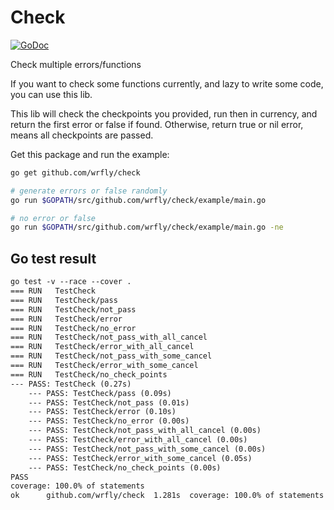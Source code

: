 # Check

[![GoDoc](https://godoc.org/github.com/wrfly/check?status.svg)](https://godoc.org/github.com/wrfly/check)

Check multiple errors/functions

If you want to check some functions currently, and lazy to write some code,
you can use this lib.

This lib will check the checkpoints you provided, run then in currency, and
return the first error or false if found. Otherwise, return true or nil error,
means all checkpoints are passed.

Get this package and run the example:

```bash
go get github.com/wrfly/check

# generate errors or false randomly
go run $GOPATH/src/github.com/wrfly/check/example/main.go

# no error or false
go run $GOPATH/src/github.com/wrfly/check/example/main.go -ne
```

## Go test result

```txt
go test -v --race --cover .
=== RUN   TestCheck
=== RUN   TestCheck/pass
=== RUN   TestCheck/not_pass
=== RUN   TestCheck/error
=== RUN   TestCheck/no_error
=== RUN   TestCheck/not_pass_with_all_cancel
=== RUN   TestCheck/error_with_all_cancel
=== RUN   TestCheck/not_pass_with_some_cancel
=== RUN   TestCheck/error_with_some_cancel
=== RUN   TestCheck/no_check_points
--- PASS: TestCheck (0.27s)
    --- PASS: TestCheck/pass (0.09s)
    --- PASS: TestCheck/not_pass (0.01s)
    --- PASS: TestCheck/error (0.10s)
    --- PASS: TestCheck/no_error (0.00s)
    --- PASS: TestCheck/not_pass_with_all_cancel (0.00s)
    --- PASS: TestCheck/error_with_all_cancel (0.00s)
    --- PASS: TestCheck/not_pass_with_some_cancel (0.00s)
    --- PASS: TestCheck/error_with_some_cancel (0.05s)
    --- PASS: TestCheck/no_check_points (0.00s)
PASS
coverage: 100.0% of statements
ok      github.com/wrfly/check  1.281s  coverage: 100.0% of statements
```
